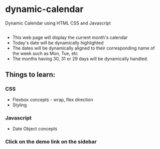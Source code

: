 # dynamic-calendar
Dynamic Calendar using HTML CSS and Javascript
## 
- This web page will display the current month's calendar
- Today's date will be dynamically highlighted
- The dates will be dynamically aligned to their corresponding name of the week such as Mon, Tue, etc
- The months having 30, 31 or 29 days will be dynamically handled.

## Things to learn:

### CSS
- Flexbox concepts - wrap, flex direction
- Styling

### Javascript
- Date Object concepts

### Click on the demo link on the sidebar